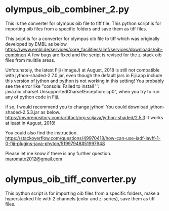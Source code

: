 # olympus_oib_combiner_2.py
This is the converter for olympus oib file to tiff file.
This python script is for importing oib files from a specific folders and save them as tiff files.

This scipt is for a converter for olympus oib file to tiff which was originally developed by EMBL as below.
https://www.embl.de/services/core_facilities/almf/services/downloads/oib-combiner/
A few bugs are fixed and the script is revised for the z-stack oib files from mulitile areas.

Unfotunately, the latest Fiji (imageJ) at August, 2018 is still not compatible with jython-shaded-2.7.0.jar, even though the default jars in Fiji.app include this version of jython and python is not working in this setting! 
You probably see the error like "console: Failed to install '': java.nio.charset.UnsupportedCharsetException: cp0", when you try to run any of python code in Fiji.

if so, I would recommend you to change jython! You could download jython-shaded-2.5.3.jar as below.
https://mvnrepository.com/artifact/org.scijava/jython-shaded/2.5.3
It works at least in August, 2018!

You could also find the instruction.
https://stackoverflow.com/questions/49970418/how-can-use-iadf-iavff-1-0-fiji-plugins-java-phyton/51997948#51997948

Please let me know if there is any further question. maromato2012@gmail.com

# olympus_oib_tiff_converter.py
This python script is for importing oib files from a specific folders, make a hyperstacked file with 2 channels (color and z-series), save them as tiff files.
